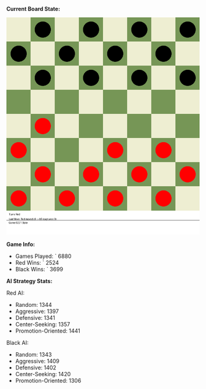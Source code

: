 
**Current Board State:**  
<!-- START_GIF -->
![Checkers Game](./checkers_game.gif)
<!-- END_GIF -->

**Game Info:**  
- Games Played: `<!-- GAMES_PLAYED --> 6880
- Red Wins: `<!-- RED_WINS --> 2524
- Black Wins: `<!-- BLACK_WINS --> 3699

<!-- AI_STATS -->
**AI Strategy Stats:**

Red AI:
- Random: 1344
- Aggressive: 1397
- Defensive: 1341
- Center-Seeking: 1357
- Promotion-Oriented: 1441

Black AI:
- Random: 1343
- Aggressive: 1409
- Defensive: 1402
- Center-Seeking: 1420
- Promotion-Oriented: 1306

